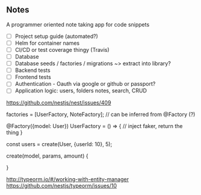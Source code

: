 ## Notes

A programmer oriented note taking app for code snippets

- [ ] Project setup guide (automated?)
- [ ] Helm for container names
- [ ] CI/CD or test coverage thingy (Travis)
- [ ] Database
- [ ] Database seeds / factories / migrations ~> extract into library?
- [ ] Backend tests
- [ ] Frontend tests
- [ ] Authentication - Oauth via google or github or passport?
- [ ] Application logic: users, folders notes, search, CRUD

https://github.com/nestjs/nest/issues/409

factories = [UserFactory, NoteFactory]; // can be inferred from @Factory (?)

@Factory({model: User})
UserFactory = () => {
// inject faker, return the thing
}

const users = create(User, {userId: 10}, 5);

create(model, params, amount) {

}

http://typeorm.io/#/working-with-entity-manager
https://github.com/nestjs/typeorm/issues/10

